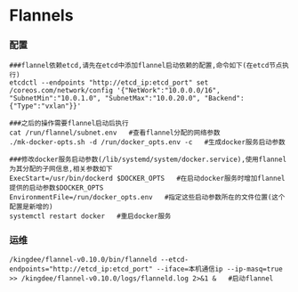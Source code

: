 # Flannels

### 配置
    ###flannel依赖etcd,请先在etcd中添加flannel启动依赖的配置,命令如下(在etcd节点执行)
    etcdctl --endpoints "http://etcd_ip:etcd_port" set /coreos.com/network/config '{"NetWork":"10.0.0.0/16", "SubnetMin":"10.0.1.0", "SubnetMax":"10.0.20.0", "Backend":{"Type":"vxlan"}}'

    ###之后的操作需要flannel启动后执行
    cat /run/flannel/subnet.env   #查看flannel分配的网络参数
    ./mk-docker-opts.sh -d /run/docker_opts.env -c   #生成docker服务启动参数

    ###修改docker服务启动参数(/lib/systemd/system/docker.service),使用flannel为其分配的子网信息,相关参数如下
    ExecStart=/usr/bin/dockerd $DOCKER_OPTS   #在启动docker服务时增加flannel提供的启动参数$DOCKER_OPTS
    EnvironmentFile=/run/docker_opts.env   #指定这些启动参数所在的文件位置(这个配置是新增的)
    systemctl restart docker   #重启docker服务

### 运维
    /kingdee/flannel-v0.10.0/bin/flanneld --etcd-endpoints="http://etcd_ip:etcd_port" --iface=本机通信ip --ip-masq=true >> /kingdee/flannel-v0.10.0/logs/flanneld.log 2>&1 &   #启动flannel
